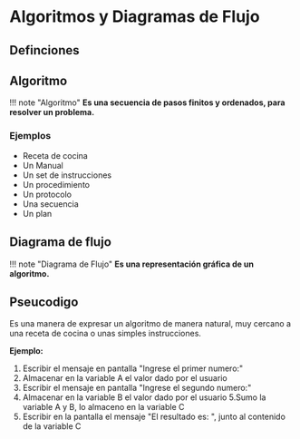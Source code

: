 # Algoritmos y Diagramas de Flujo

## Definciones

## Algoritmo

!!! note "Algoritmo"
    **Es una secuencia de pasos finitos y ordenados, para resolver un problema.**

### Ejemplos

- Receta de cocina
- Un Manual
- Un set de instrucciones
- Un procedimiento
- Un protocolo
- Una secuencia
- Un plan

## Diagrama de flujo

!!! note "Diagrama de Flujo"
    **Es una representación gráfica de un algoritmo.**



## Pseucodigo

Es una manera de expresar un algoritmo de manera natural, muy cercano a una receta de cocina o unas simples instrucciones.

**Ejemplo:**


1. Escribir el mensaje en pantalla "Ingrese el primer numero:"
2. Almacenar en la variable A el valor dado por el usuario
3. Escribir el mensaje en pantalla  "Ingrese el segundo numero:"
4. Almacenar en la variable B el valor dado por el usuario
5.Sumo la variable A y B, lo almaceno en la variable C
6. Escribir en la pantalla el mensaje "El resultado es: ", junto al contenido de la variable C
